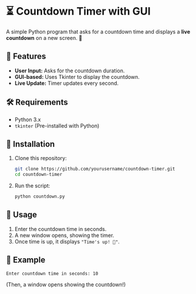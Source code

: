 # ⏳ Countdown Timer with GUI

A simple Python program that asks for a countdown time and displays a **live countdown** on a new screen. 🎯

## 📌 Features
- **User Input:** Asks for the countdown duration.
- **GUI-based:** Uses Tkinter to display the countdown.
- **Live Update:** Timer updates every second.

## 🛠️ Requirements
- Python 3.x
- `tkinter` (Pre-installed with Python)

## 💚 Installation
1. Clone this repository:
   ```bash
   git clone https://github.com/yourusername/countdown-timer.git
   cd countdown-timer
   ```
2. Run the script:
   ```bash
   python countdown.py
   ```

## 🚀 Usage
1. Enter the countdown time in seconds.
2. A new window opens, showing the timer.
3. Once time is up, it displays `"Time's up! 🚀"`.

## 📝 Example
```
Enter countdown time in seconds: 10
```
(Then, a window opens showing the countdown!)


